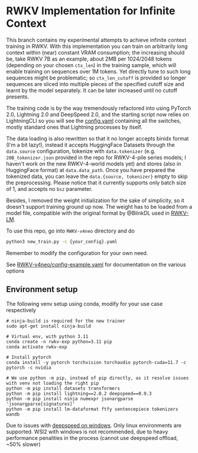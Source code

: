 # RWKV Implementation for Infinite Context

This branch contains my experimental attempts to achieve infinite context training in RWKV.
With this implementation you can train on arbitrarily long context within (near) constant VRAM consumption; the increasing should be, take RWKV 7B as an example, about 2MB per 1024/2048 tokens (depending on your chosen `ctx_len`) in the training sample, which will enable training on sequences over 1M tokens.
Yet directly tune to such long sequences might be problematic; so `ctx_len_cutoff` is provided so longer sequences are sliced into multiple pieces of the specified cutoff size and learnt by the model separately.
It can be later increased until no cutoff presents.

The training code is by the way tremendously refactored into using PyTorch 2.0, Lightning 2.0 and DeepSpeed 2.0, and the starting script now relies on LightningCLI so you will see the [config.yaml](RWKV-v4neo/config-7B.yaml) containing all the switches, mostly standard ones that Lightning processes by itself.

The data loading is also rewritten so that it no longer accepts binidx format (I'm a bit lazy!), instead it accepts HuggingFace Datasets through the `data.source` configuration, tokenize with `data.tokenizer` (e.g. `20B_tokenizer.json` provided in the repo for RWKV-4-pile series models; I haven't work on the new RWKV-4-world models yet) and stores (also in HuggingFace format) at `data.data_path`.
Once you have prepared the tokenized data, you can leave the `data.{source, tokenizer}` empty to skip the preprocessing.
Please notice that it currently supports only batch size of 1, and accepts no `bsz` parameter.

Besides, I removed the weight initialization for the sake of simplicity, so it doesn't support training ground up now.
The weight has to be loaded from a model file, compatible with the original format by @BlinkDL used in [RWKV-LM](https://github.com/BlinkDL/RWKV-LM).

To use this repo, go into `RWKV-v4neo` directory and do

```sh
python3 new_train.py -c {your_config}.yaml
```

Remember to modify the configuration for your own need. 

See [RWKV-v4neo/config-example.yaml](./RWKV-v4neo/config-example.yaml) for documentation on the various options

## Environment setup

The following venv setup using conda, modify for your use case respectively
```
# ninja-build is required for the new trainer
sudo apt-get install ninja-build

# Virtual env, with python 3.11
conda create -n rwkv-exp python=3.11 pip
conda activate rwkv-exp

# Install pytorch
conda install -y pytorch torchvision torchaudio pytorch-cuda=11.7 -c pytorch -c nvidia

# We use python -m pip, instead of pip directly, as it resolve issues with venv not loading the right pip
python -m pip install datasets transformers 
python -m pip install lightning==2.0.2 deepspeed==0.9.3 
python -m pip install ninja numexpr jsonargparse 'jsonargparse[signatures]'
python -m pip install lm-dataformat ftfy sentencepiece tokenizers wandb
```

Due to issues with [deepspeed on windows](https://github.com/microsoft/DeepSpeed/issues/2427). Only linux environments are supported. WSl2 with windows is not recommended, due to heavy performance penalities in the process (cannot use deepspeed offload, ~50% slower)